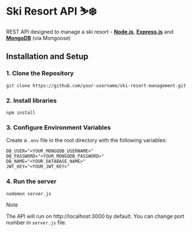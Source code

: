# Ski Resort API ⛷️❄️
REST API designed to manage a ski resort - <ins>**Node.js**</ins>, <ins>**Express.js**</ins> and <ins>**MongoDB**</ins> (via Mongoose)
## Installation and Setup
### 1. Clone the Repository
  ```
  git clone https://github.com/your-username/ski-resort-management.git
  ```
### 2. Install libraries
```
npm install
```
### 3. Configure Environment Variables
Create a `.env` file in the root directory with the following variables:
```
DB_USER="<YOUR_MONGODB_USERNAME>"
DB_PASSWORD="<YOUR_MONGODB_PASSWORD>"
DB_NAME="<YOUR_DATABASE_NAME>"
JWT_KEY="<YOUR_JWT_KEY>"
```
### 4. Run the server
```
nodemon server.js
```
> [!NOTE]
> The API will run on http://localhost:3000 by default. You can change port number in `server.js` file.
## 
